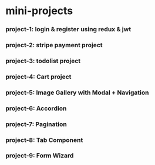 # mini-projects

<h3>project-1: login & register using redux & jwt</h3>
<h3>project-2: stripe payment project</h3>
<h3>project-3: todolist project</h3>
<h3>project-4: Cart project</h3>
<h3>project-5: Image Gallery with Modal + Navigation</h3>
<h3>project-6: Accordion</h3>
<h3>project-7: Pagination</h3>
<h3>project-8: Tab Component</h3>
<h3>project-9: Form Wizard</h3>